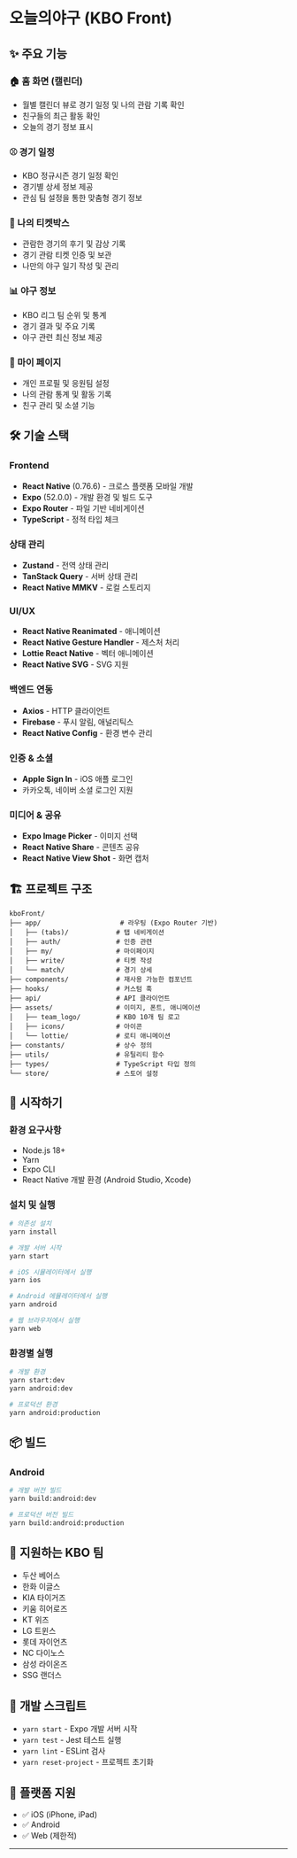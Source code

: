 # 오늘의야구 (KBO Front)

## ✨ 주요 기능

### 🏠 홈 화면 (캘린더)

- 월별 캘린더 뷰로 경기 일정 및 나의 관람 기록 확인
- 친구들의 최근 활동 확인
- 오늘의 경기 정보 표시

### ⚾ 경기 일정

- KBO 정규시즌 경기 일정 확인
- 경기별 상세 정보 제공
- 관심 팀 설정을 통한 맞춤형 경기 정보

### 🎫 나의 티켓박스

- 관람한 경기의 후기 및 감상 기록
- 경기 관람 티켓 인증 및 보관
- 나만의 야구 일기 작성 및 관리

### 📊 야구 정보

- KBO 리그 팀 순위 및 통계
- 경기 결과 및 주요 기록
- 야구 관련 최신 정보 제공

### 👤 마이 페이지

- 개인 프로필 및 응원팀 설정
- 나의 관람 통계 및 활동 기록
- 친구 관리 및 소셜 기능

## 🛠 기술 스택

### Frontend

- **React Native** (0.76.6) - 크로스 플랫폼 모바일 개발
- **Expo** (52.0.0) - 개발 환경 및 빌드 도구
- **Expo Router** - 파일 기반 네비게이션
- **TypeScript** - 정적 타입 체크

### 상태 관리

- **Zustand** - 전역 상태 관리
- **TanStack Query** - 서버 상태 관리
- **React Native MMKV** - 로컬 스토리지

### UI/UX

- **React Native Reanimated** - 애니메이션
- **React Native Gesture Handler** - 제스처 처리
- **Lottie React Native** - 벡터 애니메이션
- **React Native SVG** - SVG 지원

### 백엔드 연동

- **Axios** - HTTP 클라이언트
- **Firebase** - 푸시 알림, 애널리틱스
- **React Native Config** - 환경 변수 관리

### 인증 & 소셜

- **Apple Sign In** - iOS 애플 로그인
- 카카오톡, 네이버 소셜 로그인 지원

### 미디어 & 공유

- **Expo Image Picker** - 이미지 선택
- **React Native Share** - 콘텐츠 공유
- **React Native View Shot** - 화면 캡처

## 🏗 프로젝트 구조

```
kboFront/
├── app/                    # 라우팅 (Expo Router 기반)
│   ├── (tabs)/            # 탭 네비게이션
│   ├── auth/              # 인증 관련
│   ├── my/                # 마이페이지
│   ├── write/             # 티켓 작성
│   └── match/             # 경기 상세
├── components/            # 재사용 가능한 컴포넌트
├── hooks/                 # 커스텀 훅
├── api/                   # API 클라이언트
├── assets/                # 이미지, 폰트, 애니메이션
│   ├── team_logo/         # KBO 10개 팀 로고
│   ├── icons/             # 아이콘
│   └── lottie/            # 로티 애니메이션
├── constants/             # 상수 정의
├── utils/                 # 유틸리티 함수
├── types/                 # TypeScript 타입 정의
└── store/                 # 스토어 설정
```

## 🚀 시작하기

### 환경 요구사항

- Node.js 18+
- Yarn
- Expo CLI
- React Native 개발 환경 (Android Studio, Xcode)

### 설치 및 실행

```bash
# 의존성 설치
yarn install

# 개발 서버 시작
yarn start

# iOS 시뮬레이터에서 실행
yarn ios

# Android 에뮬레이터에서 실행
yarn android

# 웹 브라우저에서 실행
yarn web
```

### 환경별 실행

```bash
# 개발 환경
yarn start:dev
yarn android:dev

# 프로덕션 환경
yarn android:production
```

## 📦 빌드

### Android

```bash
# 개발 버전 빌드
yarn build:android:dev

# 프로덕션 버전 빌드
yarn build:android:production
```

## 🎯 지원하는 KBO 팀

- 두산 베어스
- 한화 이글스
- KIA 타이거즈
- 키움 히어로즈
- KT 위즈
- LG 트윈스
- 롯데 자이언츠
- NC 다이노스
- 삼성 라이온즈
- SSG 랜더스

## 🔧 개발 스크립트

- `yarn start` - Expo 개발 서버 시작
- `yarn test` - Jest 테스트 실행
- `yarn lint` - ESLint 검사
- `yarn reset-project` - 프로젝트 초기화

## 📱 플랫폼 지원

- ✅ iOS (iPhone, iPad)
- ✅ Android
- ✅ Web (제한적)

---
